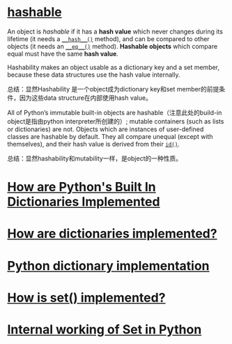 # [hashable](https://docs.python.org/3/glossary.html#term-hashable)

An object is *hashable* if it has a **hash value** which never changes during its lifetime (it needs a [`__hash__()`](https://docs.python.org/3/reference/datamodel.html#object.__hash__) method), and can be compared to other objects (it needs an [`__eq__()`](https://docs.python.org/3/reference/datamodel.html#object.__eq__) method). **Hashable objects** which compare equal must have the same **hash value**.

Hashability makes an object usable as a dictionary key and a set member, because these data structures use the hash value internally.

总结：显然Hashability 是一个object成为dictionary key和set member的前提条件，因为这些data structure在内部使用hash value。

All of Python’s immutable built-in objects are hashable（注意此处的build-in object是指由python interpreter所创建的）; mutable containers (such as lists or dictionaries) are not. Objects which are instances of user-defined classes are hashable by default. They all compare unequal (except with themselves), and their hash value is derived from their [`id()`](https://docs.python.org/3/library/functions.html#id).

总结：显然hashability和mutability一样，是object的一种性质。

# [How are Python's Built In Dictionaries Implemented](https://stackoverflow.com/questions/327311/how-are-pythons-built-in-dictionaries-implemented)





# [How are dictionaries implemented?](http://effbot.org/pyfaq/how-are-dictionaries-implemented.htm)



# [Python dictionary implementation](https://www.laurentluce.com/posts/python-dictionary-implementation/)





# [How is set() implemented?](https://stackoverflow.com/questions/3949310/how-is-set-implemented)



# [Internal working of Set in Python](https://www.geeksforgeeks.org/internal-working-of-set-in-python/)